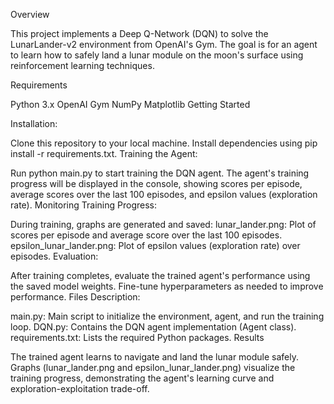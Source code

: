 Overview

This project implements a Deep Q-Network (DQN) to solve the LunarLander-v2 environment from OpenAI's Gym. The goal is for an agent to learn how to safely land a lunar module on the moon's surface using reinforcement learning techniques.

Requirements

Python 3.x
OpenAI Gym
NumPy
Matplotlib
Getting Started

Installation:

Clone this repository to your local machine.
Install dependencies using pip install -r requirements.txt.
Training the Agent:

Run python main.py to start training the DQN agent.
The agent's training progress will be displayed in the console, showing scores per episode, average scores over the last 100 episodes, and epsilon values (exploration rate).
Monitoring Training Progress:

During training, graphs are generated and saved:
lunar_lander.png: Plot of scores per episode and average score over the last 100 episodes.
epsilon_lunar_lander.png: Plot of epsilon values (exploration rate) over episodes.
Evaluation:

After training completes, evaluate the trained agent's performance using the saved model weights.
Fine-tune hyperparameters as needed to improve performance.
Files Description:

main.py: Main script to initialize the environment, agent, and run the training loop.
DQN.py: Contains the DQN agent implementation (Agent class).
requirements.txt: Lists the required Python packages.
Results

The trained agent learns to navigate and land the lunar module safely.
Graphs (lunar_lander.png and epsilon_lunar_lander.png) visualize the training progress, demonstrating the agent's learning curve and exploration-exploitation trade-off.
